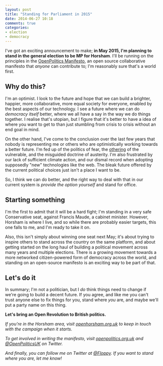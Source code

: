 ```yaml
---
layout: post
title: "Standing for Parliament in 2015"
date: 2014-06-27 10:18
comments: true
categories: 
- election 
- democracy
---
```

I've got an exciting announcement to make; **in May 2015, I'm planning to stand in the
general election to be MP for Horsham**. I'll be running on the
principles in the [OpenPolitics Manifesto](http://openpolitics.org.uk),
an open source collaborative manifesto that *anyone* can contribute to; I'm reasonably sure that's a world first.

## Why do this?

I'm an optimist. I look to the future and hope that we can build a brighter, happier, more collaborative, more equal society for everyone, enabled by the best aspects of our technology. I see a future where we can do *democracy itself* better, where we all have a say in the way we do things together. I realise that's utopian, but I figure that it's better to have a idea of where you want to get to than just stumbling from crisis to crisis without an end goal in mind.

On the other hand, I've come to the conclusion over the last few years that nobody is
representing me or others who are optimistically working towards a better future. I'm fed up of the politics of fear, the [othering](https://therearenoothers.wordpress.com/2011/12/28/othering-101-what-is-othering/) of the vulnerable, and the misguided doctrine of austerity. I'm also frustrated by our lack of sufficient climate action, and our dismal record when adopting supposedly "new" technologies like the web. The bleak future offered by the current political choices just isn't a place I want to be.

So, I think we can do better, and the right way to deal with that in our current system is *provide the option yourself* and stand for office.

## Starting something

I'm the first to admit that it will be a hard fight; I'm standing in a very safe Conservative seat, against Francis Maude, a cabinet minister. However, Horsham is where I live, and so while there are probably easier targets, this one falls to me, and I'm ready to take it on.

Also, this isn't simply about winning one seat next May; it's about trying to inspire others to stand across the country on the same platform, and about getting started on the long haul of building a political movement across many years and multiple elections. There is a growing movement towards a more networked citizen-powered form of democracy across the world, and standing on an open-source manifesto is an exciting way to be part of that.

## Let's do it

In summary; I'm not a politician, but I *do* think things need to change if we're going to build a decent future. If you agree, and like me you can't trust anyone else to fix things for you, stand where *you* are, and maybe we'll put a party name on this thing.

**Let's bring an Open Revolution to British politics.**

*If you're in the Horsham area, visit [openhorsham.org.uk](http://openhorsham.org.uk) to keep in touch with the campaign when it starts.*

*To get involved in writing the manifesto, visit [openpolitics.org.uk](http://openpolitics.org.uk) and [@OpenPoliticsUK](http://twitter.com/OpenPoliticsUK) on Twitter.*

*And finally, you can follow me on Twitter at [@Floppy](http://twitter.com/Floppy). If you want to stand where you are, let me know!*
